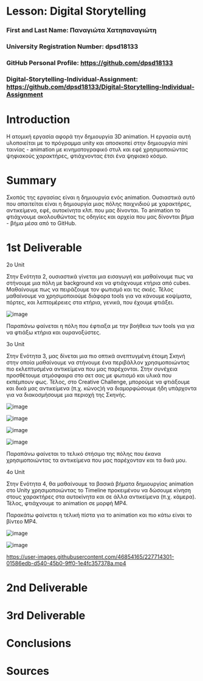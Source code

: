 # Lesson: Digital Storytelling

### First and Last Name: Παναγιώτα Χατηπαναγιώτη
### University Registration Number: dpsd18133
### GitHub Personal Profile: https://github.com/dpsd18133  
### Digital-Storytelling-Individual-Assignment: https://github.com/dpsd18133/Digital-Storytelling-Individual-Assignment

# Introduction

Η ατομική εργασία αφορά την δημιουργία 3D animation. Η εργασία αυτή υλοποιείται με το πρόγραμμα unity και αποσκοπεί στην δημιουργία mini ταινίας - animation με κινηματογραφικό στυλ και εφέ χρησιμοποιώντας ψηφιακούς χαρακτήρες, φτιάχνοντας έτσι ένα ψηφιακό κόσμο.

# Summary

Σκοπός της εργασίας είναι η δημιουργία ενός animation. Ουσιαστικά αυτό που απαιτείται είναι η δημιουργία μιας πόλης παιχνιδιού με χαρακτήρες, αντικείμενα, εφέ, αυτοκίνητα κλπ. που μας δίνονται. Το animation το φτιάχνουμε ακολουθώντας τις οδηγίες και αρχεία που μας δίνονται βήμα - βήμα μέσα από το GitHub.

# 1st Deliverable

2ο  Unit

Στην Ενότητα 2, ουσιαστικά γίνεται μια εισαγωγή και μαθαίνουμε πως να στήνουμε μια πόλη με background και να φτιάχνουμε κτήρια από cubes. Μαθαίνουμε πως να πειράζουμε τον φωτισμό και τις σκιές. Τέλος μαθαίνουμε να χρησιμοποιούμε διάφορα tools για να κάνουμε κοψίματα, πόρτες, και λεπτομέρειες στα κτήρια, γενικά, που έχουμε φτιάξει.

![image](https://user-images.githubusercontent.com/46854165/227708711-406281dc-9aa3-497e-b41e-0c338bfa538e.png)

Παραπάνω φαίνεται η πόλη που έφτιαξα με την βοήθεια των tools για για να φτιάξω κτήρια και ουρανοξύστες.

3ο  Unit

Στην Ενότητα 3, μας δίνεται μια πιο οπτικά ανεπτυγμένη έτοιμη Σκηνή στην οποία μαθαίνουμε να στήνουμε ένα περιβάλλον χρησιμοποιώντας πιο εκλεπτυσμένα αντικείμενα που μας παρέχονται. Στην συνέχεια προσθέτουμε ατμόσφαιρα στο σετ σας με φωτισμό και υλικά που εκπέμπουν φως. Τέλος, στο Creative Challenge, μπορούμε να φτιάξουμε και δικά μας αντικείμενα (π.χ. κώνος)ή να διαμορφώσουμε ήδη υπάρχοντα για να διακοσμήσουμε μια περιοχή της Σκηνής.

![image](https://user-images.githubusercontent.com/46854165/227709384-e2aae833-7153-4387-a75d-87e1de69cb2b.png)

![image](https://user-images.githubusercontent.com/46854165/227709397-03a2e9fc-de17-48fa-8a93-04866b9e9c51.png)

![image](https://user-images.githubusercontent.com/46854165/227709579-3c6fb8c2-7c98-4f59-8997-6b31b3a38cc0.png)

![image](https://user-images.githubusercontent.com/46854165/227709597-92353b74-6c9c-4d01-bc49-4931353223b4.png)

Παραπάνω φαίνεται το τελικό στήσιμο της πόλης που έκανα χρησιμοποιώντας τα αντικείμενα που μας παρέχονταν και τα δικά μου.

4ο  Unit

Στην Ενότητα 4, θα μαθαίνουμε τα βασικά βήματα δημιουργίας animation στο Unity χρησιμοποιώντας το Timeline προκειμένου να δώσουμε κίνηση στους χαρακτήρες στα αυτοκίνητα και σε άλλα αντικείμενα (π.χ. κάμερα). Τέλος, φτιάχνουμε το animation σε μορφή MP4.

Παρακάτω φαίνεται η τελική πίστα για το animation και πιο κάτω είναι το βίντεο MP4.

![image](https://user-images.githubusercontent.com/46854165/227714205-932ead57-4c3b-460a-a8f1-5d6db270ff21.png)

![image](https://user-images.githubusercontent.com/46854165/227714210-df1b7c83-e9fe-4625-aebd-de21c6eae882.png)

https://user-images.githubusercontent.com/46854165/227714301-01586edb-d540-45b0-9ff0-1e4fc357378a.mp4

# 2nd Deliverable


# 3rd Deliverable 


# Conclusions


# Sources
